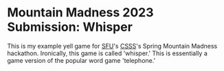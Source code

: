 # Mountain Madness 2023 Submission: Whisper

This is my example yell game for <a href="https://sfu.ca">SFU</a>'s <a href="https://sfucsss.org">CSSS</a>'s Spring Mountain Madness hackathon.
Ironically, this game is called 'whisper.'
This is essentially a game version of the popular word game 'telephone.'
